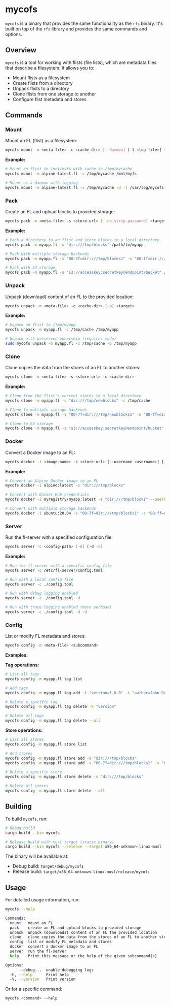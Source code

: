 # mycofs

`mycofs` is a binary that provides the same functionality as the `rfs` binary. It's built on top of the `rfs` library and provides the same commands and options.

## Overview

`mycofs` is a tool for working with flists (file lists), which are metadata files that describe a filesystem. It allows you to:

- Mount flists as a filesystem
- Create flists from a directory
- Unpack flists to a directory
- Clone flists from one storage to another
- Configure flist metadata and stores

## Commands

### Mount

Mount an FL (flist) as a filesystem:

```bash
mycofs mount -m <meta-file> -c <cache-dir> [--daemon] [-l <log-file>] <target>
```

**Example:**

```bash
# Mount an flist to /mnt/myfs with cache in /tmp/mycache
mycofs mount -m alpine-latest.fl -c /tmp/mycache /mnt/myfs

# Mount as a daemon with logging
mycofs mount -m alpine-latest.fl -c /tmp/mycache -d -l /var/log/mycofs.log /mnt/myfs
```

### Pack

Create an FL and upload blocks to provided storage:

```bash
mycofs pack -m <meta-file> -s <store-url> [--no-strip-password] <target>
```

**Example:**

```bash
# Pack a directory to an flist and store blocks in a local directory
mycofs pack -m myapp.fl -s "dir:///tmp/blocks" /path/to/myapp

# Pack with multiple storage backends
mycofs pack -m myapp.fl -s "00-7f=dir:///tmp/blocks1" -s "80-ff=dir:///tmp/blocks2" /path/to/myapp

# Pack with S3 storage
mycofs pack -m myapp.fl -s "s3://accesskey:secretkey@endpoint/bucket" /path/to/myapp
```

### Unpack

Unpack (download) content of an FL to the provided location:

```bash
mycofs unpack -m <meta-file> -c <cache-dir> [-p] <target>
```

**Example:**

```bash
# Unpack an flist to /tmp/myapp
mycofs unpack -m myapp.fl -c /tmp/cache /tmp/myapp

# Unpack with preserved ownership (requires sudo)
sudo mycofs unpack -m myapp.fl -c /tmp/cache -p /tmp/myapp
```

### Clone

Clone copies the data from the stores of an FL to another stores:

```bash
mycofs clone -m <meta-file> -s <store-url> -c <cache-dir>
```

**Example:**

```bash
# Clone from the flist's current stores to a local directory
mycofs clone -m myapp.fl -s "dir:///tmp/newblocks" -c /tmp/cache

# Clone to multiple storage backends
mycofs clone -m myapp.fl -s "00-7f=dir:///tmp/newblocks1" -s "80-ff=dir:///tmp/newblocks2" -c /tmp/cache

# Clone to S3 storage
mycofs clone -m myapp.fl -s "s3://accesskey:secretkey@endpoint/bucket" -c /tmp/cache
```

### Docker

Convert a Docker image to an FL:

```bash
mycofs docker -i <image-name> -s <store-url> [--username <username>] [--password <password>]
```

**Example:**

```bash
# Convert an Alpine Docker image to an FL
mycofs docker -i alpine:latest -s "dir:///tmp/blocks"

# Convert with Docker Hub credentials
mycofs docker -i myregistry/myapp:latest -s "dir:///tmp/blocks" --username myuser --password mypass

# Convert with multiple storage backends
mycofs docker -i ubuntu:20.04 -s "00-7f=dir:///tmp/blocks1" -s "80-ff=dir:///tmp/blocks2"
```

### Server

Run the fl-server with a specified configuration file:

```bash
mycofs server -c <config-path> [-d] [-d -d]
```

**Example:**

```bash
# Run the fl-server with a specific config file
mycofs server -c /etc/fl-server/config.toml

# Run with a local config file
mycofs server -c ./config.toml

# Run with debug logging enabled
mycofs server -c ./config.toml -d

# Run with trace logging enabled (more verbose)
mycofs server -c ./config.toml -d -d
```

### Config

List or modify FL metadata and stores:

```bash
mycofs config -m <meta-file> <subcommand>
```

**Examples:**

**Tag operations:**

```bash
# List all tags
mycofs config -m myapp.fl tag list

# Add tags
mycofs config -m myapp.fl tag add -t "version=1.0.0" -t "author=John Doe"

# Delete a specific tag
mycofs config -m myapp.fl tag delete -k "version"

# Delete all tags
mycofs config -m myapp.fl tag delete --all
```

**Store operations:**

```bash
# List all stores
mycofs config -m myapp.fl store list

# Add stores
mycofs config -m myapp.fl store add -s "dir:///tmp/blocks"
mycofs config -m myapp.fl store add -s "00-7f=dir:///tmp/blocks1" -s "80-ff=dir:///tmp/blocks2"

# Delete a specific store
mycofs config -m myapp.fl store delete -s "dir:///tmp/blocks"

# Delete all stores
mycofs config -m myapp.fl store delete --all
```

## Building

To build `mycofs`, run:

```bash
# Debug build
cargo build --bin mycofs

# Release build with musl target (static binary)
cargo build --bin mycofs --release --target x86_64-unknown-linux-musl
```

The binary will be available at:

- Debug build: `target/debug/mycofs`
- Release build: `target/x86_64-unknown-linux-musl/release/mycofs`

## Usage

For detailed usage information, run:

```bash
mycofs --help
```

```bash
Commands:
  mount   mount an FL
  pack    create an FL and upload blocks to provided storage
  unpack  unpack (downloads) content of an FL the provided location
  clone   clone copies the data from the stores of an FL to another stores
  config  list or modify FL metadata and stores
  docker  convert a docker image to an FL
  server  run the fl-server
  help    Print this message or the help of the given subcommand(s)

Options:
      --debug...  enable debugging logs
  -h, --help      Print help
  -V, --version   Print version
```

Or for a specific command:

```bash
mycofs <command> --help
